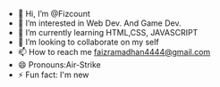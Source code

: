 - 👋 Hi, I’m @Fizcount
- 👀 I’m interested in Web Dev. And Game Dev.
- 🌱 I’m currently learning HTML,CSS, JAVASCRIPT 
- 💞️ I’m looking to collaborate on my self
- 📫 How to reach me faizramadhan4444@gmail.com
- 😄 Pronouns:Air-Strike
- ⚡ Fun fact: I'm new

<!---
Fizcount/Fizcount is a ✨ special ✨ repository because its `README.md` (this file) appears on your GitHub profile.
You can click the Preview link to take a look at your changes.
--->

